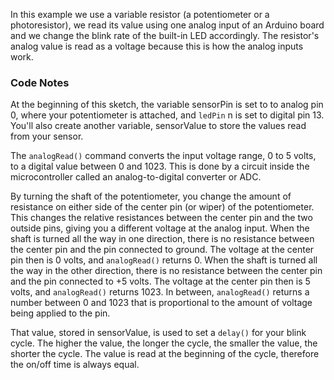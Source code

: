 In this example we use a variable resistor (a potentiometer or a photoresistor), we read its value using one analog input of an Arduino board and we change the blink rate of the built-in LED accordingly. The resistor's analog value is read as a voltage because this is how the analog inputs work.

### Code Notes
At the beginning of this sketch, the variable sensorPin is set to to analog pin 0, where your potentiometer is attached, and `ledPin` n  is set to digital pin 13. You'll also create another variable, sensorValue to store the values read from your sensor.

The `analogRead()` command converts the input voltage range, 0 to 5 volts, to a digital value between 0 and 1023. This is done by a circuit inside the microcontroller called an analog-to-digital converter or ADC.

By turning the shaft of the potentiometer, you change the amount of resistance on either side of the center pin (or wiper) of the potentiometer. This changes the relative resistances between the center pin and the two outside pins, giving you a different voltage at the analog input. When the shaft is turned all the way in one direction, there is no resistance between the center pin and the pin connected to ground. The voltage at the center pin then is 0 volts, and `analogRead()` returns 0. When the shaft is turned all the way in the other direction, there is no resistance between the center pin and the pin connected to +5 volts. The voltage at the center pin then is 5 volts, and `analogRead()` returns 1023. In between, `analogRead()` returns a number between 0 and 1023 that is proportional to the amount of voltage being applied to the pin.

That value, stored in sensorValue, is used to set a `delay()` for your blink cycle. The higher the value, the longer the cycle, the smaller the value, the shorter the cycle. The value is read at the beginning of the cycle, therefore the on/off time is always equal.
